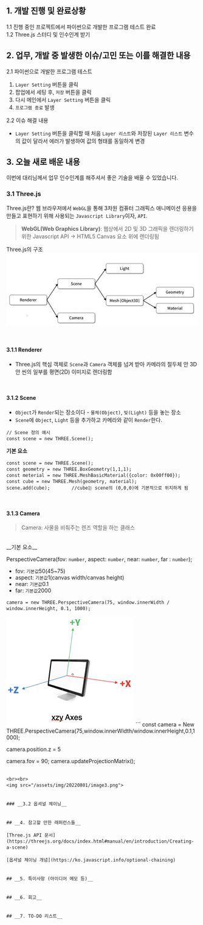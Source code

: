 ## __1. 개발 진행 및 완료상황__
1.1 진행 중인 프로젝트에서 파이썬으로 개발한 프로그램 테스트 완료 
<br>
1.2 Three.js 스터디 및 인수인계 받기

## __2. 업무, 개발 중 발생한 이슈/고민 또는 이를 해결한 내용__
2.1 파이썬으로 개발한 프로그램 테스트

1) `Layer Setting` 버튼을 클릭<br>
2) 팝업에서 세팅 후, `저장` 버튼을 클릭<br>
3) 다시 메인에서 `Layer Setting` 버튼을 클릭<br>
4) `프로그램 종료` 발생 <br>

2.2 이슈 해결 내용

- `Layer Setting` 버튼을 클릭할 때 처음 `Layer 리스트`와 저장된 `Layer 리스트` 변수의 값이 달라서 에러가 발생하여 값의 형태를 동일하게 변경

## __3. 오늘 새로 배운 내용__
이번에 대리님께서 업무 인수인계를 해주셔서 좋은 기술을 배울 수 있었습니다.<br>
### __3.1 Three.js__
Three.js란? 웹 브라우저에서 `WebGL`을 통해 3차원 컴퓨터 그래픽스 애니메이션 응용을 만들고 표현하기 위해 사용되는 `Javascript Library`이자, `API`.

> __WebGL(Web Graphics Library)__: 웹상에서 2D 및 3D 그래픽을 렌더링하기 위한 Javascript API -> HTML5 Canvas 요소 위에 렌더링됨

Three.js의 구조
<img src="/assets/img/20220801/image1.jpeg">

<br>

#### __3.1.1 Renderer__
- Three.js의 핵심 객체로 `Scene`과 `Camera` 객체를 넘겨 받아 카메라의 절두체 안 3D안 씬의 일부를 평면(2D) 이미지로 렌더링함

<br>

#### __3.1.2 Scene__
- `Object`가 `Render`되는 장소이다 - `물체(Object)`, `빛(Light)` 등을 놓는 장소
- `Scene`에 `Object`, `Light` 등을 추가하고 카메라와 같이 `Render`한다.

```
// Scene 정의 예시
const scene = new THREE.Scene();
```
__기본 요소__
```
const scene = new THREE.Scene();
const geometry = new THREE.BoxGeometry(1,1,1);
const meterial = new THREE.MeshBasicMaterial({color: 0x00ff00});
const cube = new THREE.Mesh(geometry, material);
scene.add(cube);        //cube는 scene의 (0,0,0)에 기본적으로 위치하게 됨
```

<br>

#### __3.1.3 Camera__

> Camera:  사물을 비춰주는 렌즈 역할을 하는 클래스


<br>
__기본 요소__

PerspectiveCamera(fov: `number`, aspect: `number`, near: `number`, far : `number`);

- fov: `기본값`50(45~75)
- aspect: `기본값`1(canvas width/canvas height)
- near: `기본값`0.1
- far: `기본값`2000

```
camera = new THREE.PerspectiveCamera(75, window.innerWidth / window.innerHeight, 0.1, 1000);
```
<img src="/assets/img/20220801/image2.png">
```
const camera = New   THREE.PerspectiveCamera(75,window.innerWidth/window.innerHeight,0.1,1000);

camera.position.z = 5

camera.fov = 90;
camera.updateProjectionMatrix();
```

<br><br>
<img src="/assets/img/20220801/image3.png">


### __3.2 옵셔널 체이닝__


## __4. 참고할 만한 래퍼런스들__

[Three.js API 문서](https://threejs.org/docs/index.html#manual/en/introduction/Creating-a-scene)

[옵셔널 체이닝 개념](https://ko.javascript.info/optional-chaining)


## __5. 특이사항 (아이디어 메모 등)__


## __6. 회고__


## __7. TO-DO 리스트__